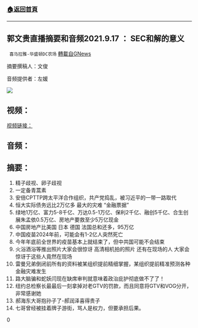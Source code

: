 ###  [:house:返回首頁](https://github.com/ourhimalayas/txt)
---


## 郭文贵直播摘要和音频2021.9.17 ： SEC和解的意义
` 喜马拉雅-华盛顿DC农场` [轉載自GNews](https://gnews.org/zh-hans/1539294/)

摘要撰稿人：文俊

音频提供者：左媛


![](https://assets.gnews.org/wp-content/uploads/2021/09/Screen-Shot-2021-09-17-at-7.43.54-PM.png)


## 视频：

[视频链接：](https://gtv.org/video/id=61448b09751e4f2b0e547cad)

## 音频：

## 摘要：

1. 精子歧视、卵子歧视
2. 一定备青蒿素
3. 安倍CPTTP跨太平洋合作组织，共产党捣乱，被习近平的一带一路取代
4. 恒大实际债务远比2万亿多 最大的灾难 “金融票据”
5. 绿地1万亿、富力5-8千亿、万达0.5-1万亿、保利2千亿、融创5千亿、合生创展朱孟依0.5万亿、房地产要救至少5万亿现金
6. 中国房地产比美国 日本 德国 法国总和还多，95万亿
7. 中国疫苗2024年前，可能会有1-2亿人突然死亡
8. 今年年底前全世界的疫苗基本上就结束了，但中共国可能不会结束
9. 火浴酒浴等推出照片大家会很惊讶 高清相机拍的照片 还有在现场的人 大家会惊讶于这些人竟然在现场
10. 雷曼兄弟倒闭前所有的资料被某组织提前精细掌握，某组织提前精准预测各种金融灾难发生
11. 路大脑骗和蛇妖闫现在缺席审判就意味着政治庇护彻底做不了了！
12. 纽约总检察长最最后一刻拿掉对老GTV的罚款，而且同意将GTV和VOG分开，非常感谢她
13. 郝海东大哥抱孙子了-郝润泽喜得贵子
14. 七哥曾经被挂着牌子游街，骂人是权力，但要承担后果。


0
